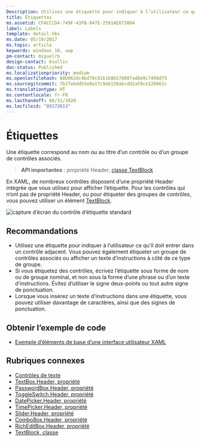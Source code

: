 ```yaml
---
Description: Utilisez une étiquette pour indiquer à l’utilisateur ce qu’il doit entrer dans un contrôle adjacent. Vous pouvez également étiqueter un groupe de contrôles associés ou afficher un texte d’instructions à côté de ce type de groupe.
title: Étiquettes
ms.assetid: CFACCCD4-749F-43FB-947E-2591AE673804
label: Labels
template: detail.hbs
ms.date: 05/19/2017
ms.topic: article
keywords: windows 10, uwp
pm-contact: miguelrb
design-contact: ksulliv
doc-status: Published
ms.localizationpriority: medium
ms.openlocfilehash: 68b062dc4bd70c81b1b8b57808fad8e9c7498d75
ms.sourcegitcommit: 7b2febddb3e8a17c9ab158abcdd2a59ce126661c
ms.translationtype: HT
ms.contentlocale: fr-FR
ms.lasthandoff: 08/31/2020
ms.locfileid: "89172613"
---
```

# <a name="labels"></a>Étiquettes

 

Une étiquette correspond au nom ou au titre d’un contrôle ou d’un groupe de contrôles associés.

> **API importantes** : propriété Header, [classe TextBlock](/uwp/api/Windows.UI.Xaml.Controls.TextBlock)

En XAML, de nombreux contrôles disposent d’une propriété Header intégrée que vous utilisez pour afficher l’étiquette. Pour les contrôles qui n’ont pas de propriété Header, ou pour étiqueter des groupes de contrôles, vous pouvez utiliser un élément [TextBlock](/uwp/api/Windows.UI.Xaml.Controls.TextBlock).

![capture d’écran du contrôle d’étiquette standard](images/label-standard.png)

## <a name="recommendations"></a>Recommandations


-   Utilisez une étiquette pour indiquer à l’utilisateur ce qu’il doit entrer dans un contrôle adjacent. Vous pouvez également étiqueter un groupe de contrôles associés ou afficher un texte d’instructions à côté de ce type de groupe.
-   Si vous étiquetez des contrôles, écrivez l’étiquette sous forme de nom ou de groupe nominal, et non sous la forme d’une phrase ou d’un texte d’instructions. Évitez d’utiliser le signe deux-points ou tout autre signe de ponctuation.
-   Lorsque vous insérez un texte d’instructions dans une étiquette, vous pouvez utiliser davantage de caractères, ainsi que des signes de ponctuation.


## <a name="get-the-sample-code"></a>Obtenir l’exemple de code
* [Exemple d’éléments de base d’une interface utilisateur XAML](https://github.com/Microsoft/Windows-universal-samples/tree/master/Samples/XamlUIBasics)

## <a name="related-topics"></a>Rubriques connexes
* [Contrôles de texte](text-controls.md)
* [TextBox.Header, propriété](/uwp/api/windows.ui.xaml.controls.textbox.header)
* [PasswordBox.Header, propriété](/uwp/api/windows.ui.xaml.controls.passwordbox.header)
* [ToggleSwitch.Header, propriété](/uwp/api/windows.ui.xaml.controls.toggleswitch.header)
* [DatePicker.Header, propriété](/uwp/api/windows.ui.xaml.controls.datepicker.header)
* [TimePicker.Header, propriété](/uwp/api/windows.ui.xaml.controls.timepicker.header)
* [Slider.Header, propriété](/uwp/api/windows.ui.xaml.controls.slider.header)
* [ComboBox.Header, propriété](/uwp/api/windows.ui.xaml.controls.combobox.header)
* [RichEditBox.Header, propriété](/uwp/api/windows.ui.xaml.controls.richeditbox.header)
* [TextBlock, classe](/uwp/api/Windows.UI.Xaml.Controls.TextBlock)

 

 